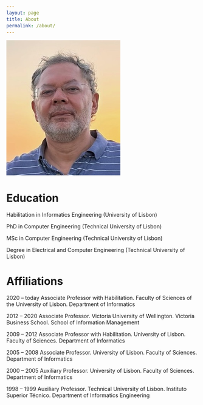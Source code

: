 ```yaml
---
layout: page
title: About
permalink: /about/
---
```


![photo](/assets/img/paa8.jpg "Title")

Education
=========

Habilitation in Informatics Engineering (University of Lisbon)

PhD in Computer Engineering (Technical University of Lisbon)

MSc in Computer Engineering (Technical University of Lisbon)

Degree in Electrical and Computer Engineering (Technical University of Lisbon)

Affiliations
============

2020 – today	Associate Professor with Habilitation. Faculty of Sciences of the University of Lisbon. Department of Informatics

2012 – 2020	Associate Professor. Victoria University of Wellington. Victoria Business School. School of Information Management

2009 – 2012	Associate Professor with Habilitation. University of Lisbon. Faculty of Sciences. Department of Informatics

2005 – 2008	Associate Professor. University of Lisbon. Faculty of Sciences. Department of Informatics

2000 – 2005	Auxiliary Professor. University of Lisbon. Faculty of Sciences. Department of Informatics

1998 – 1999	Auxiliary Professor. Technical University of Lisbon. Instituto Superior Técnico. Department of Informatics Engineering
